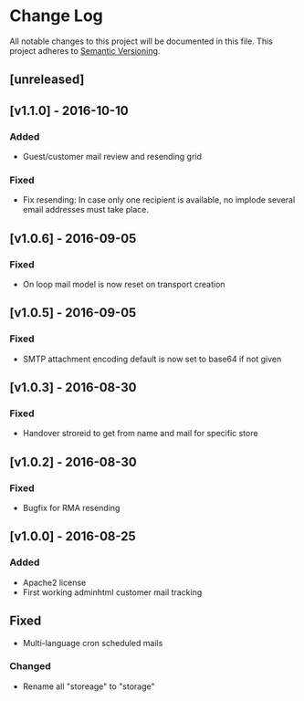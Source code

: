 # Change Log
All notable changes to this project will be documented in this file.
This project adheres to [Semantic Versioning](http://semver.org/).

## [unreleased]

## [v1.1.0] - 2016-10-10

### Added
- Guest/customer mail review and resending grid

### Fixed
- Fix resending: In case only one recipient is available, no implode
  several email addresses must take place.

## [v1.0.6] - 2016-09-05
### Fixed
- On loop mail model is now reset on transport creation

## [v1.0.5] - 2016-09-05
### Fixed
- SMTP attachment encoding default is now set to base64 if not given

## [v1.0.3] - 2016-08-30
### Fixed
- Handover stroreid to get from name and mail for specific store

## [v1.0.2] - 2016-08-30
### Fixed
- Bugfix for RMA resending

## [v1.0.0] - 2016-08-25

### Added
- Apache2 license
- First working adminhtml customer mail tracking

## Fixed
- Multi-language cron scheduled mails

### Changed
- Rename all "storeage" to "storage"
